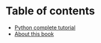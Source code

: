 # Table of contents

* [Python complete tutorial](README.md)
* [About this book](about-this-book.md)
